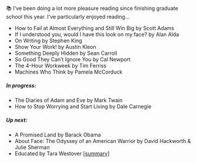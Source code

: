 📚 I've been doing a lot more pleasure reading since finishing graduate school this year. I've particularly enjoyed reading...
- How to Fail at Almost Everything and Still Win Big by Scott Adams
- If I understood you, would I have this look on my face? by Alan Alda
- On Writing by Stephen King
- Show Your Work! by Austin Kleon
- Something Deeply Hidden by Sean Carroll
- So Good They Can’t Ignore You by Cal Newport
- The 4-Hour Workweek by Tim Ferriss
- Machines Who Think by Pamela McCorduck

##### In progress:
- The Diaries of Adam and Eve by Mark Twain
- How to Stop Worrying and Start Living by Dale Carnegie 

##### Up next:
- A Promised Land by Barack Obama
- About Face: The Odyssey of an American Warrior by David Hackworth & Julie Sherman
- Educated by Tara Westover [[summary]](https://github.com/Unique-Divine/Unique-Divine.git)